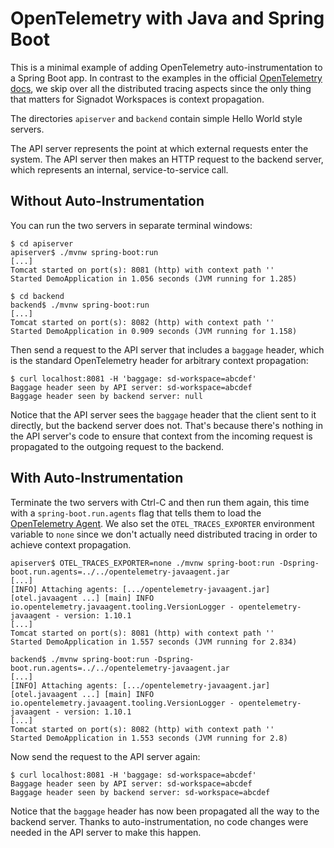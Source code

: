 # OpenTelemetry with Java and Spring Boot

This is a minimal example of adding OpenTelemetry auto-instrumentation to a Spring Boot app.
In contrast to the examples in the official [OpenTelemetry docs](https://opentelemetry.io/docs/instrumentation/java/examples/),
we skip over all the distributed tracing aspects since the only thing that matters
for Signadot Workspaces is context propagation.

The directories `apiserver` and `backend` contain simple Hello World style servers.

The API server represents the point at which external requests enter the system.
The API server then makes an HTTP request to the backend server, which represents
an internal, service-to-service call.

## Without Auto-Instrumentation

You can run the two servers in separate terminal windows:

```console
$ cd apiserver
apiserver$ ./mvnw spring-boot:run
[...]
Tomcat started on port(s): 8081 (http) with context path ''
Started DemoApplication in 1.056 seconds (JVM running for 1.285)
```

```console
$ cd backend
backend$ ./mvnw spring-boot:run
[...]
Tomcat started on port(s): 8082 (http) with context path ''
Started DemoApplication in 0.909 seconds (JVM running for 1.158)
```

Then send a request to the API server that includes a `baggage` header, which is
the standard OpenTelemetry header for arbitrary context propagation:

```console
$ curl localhost:8081 -H 'baggage: sd-workspace=abcdef'
Baggage header seen by API server: sd-workspace=abcdef
Baggage header seen by backend server: null
```

Notice that the API server sees the `baggage` header that the client sent to it
directly, but the backend server does not. That's because there's nothing in the
API server's code to ensure that context from the incoming request is propagated
to the outgoing request to the backend.

## With Auto-Instrumentation

Terminate the two servers with Ctrl-C and then run them again, this time with
a `spring-boot.run.agents` flag that tells them to load the [OpenTelemetry Agent](https://opentelemetry.io/docs/instrumentation/java/automatic/).
We also set the `OTEL_TRACES_EXPORTER` environment variable to `none` since we
don't actually need distributed tracing in order to achieve context propagation.

```console
apiserver$ OTEL_TRACES_EXPORTER=none ./mvnw spring-boot:run -Dspring-boot.run.agents=../../opentelemetry-javaagent.jar
[...]
[INFO] Attaching agents: [.../opentelemetry-javaagent.jar]
[otel.javaagent ...] [main] INFO io.opentelemetry.javaagent.tooling.VersionLogger - opentelemetry-javaagent - version: 1.10.1
[...]
Tomcat started on port(s): 8081 (http) with context path ''
Started DemoApplication in 1.557 seconds (JVM running for 2.834)
```

```console
backend$ ./mvnw spring-boot:run -Dspring-boot.run.agents=../../opentelemetry-javaagent.jar
[...]
[INFO] Attaching agents: [.../opentelemetry-javaagent.jar]
[otel.javaagent ...] [main] INFO io.opentelemetry.javaagent.tooling.VersionLogger - opentelemetry-javaagent - version: 1.10.1
[...]
Tomcat started on port(s): 8082 (http) with context path ''
Started DemoApplication in 1.553 seconds (JVM running for 2.8)
```

Now send the request to the API server again:

```console
$ curl localhost:8081 -H 'baggage: sd-workspace=abcdef'
Baggage header seen by API server: sd-workspace=abcdef
Baggage header seen by backend server: sd-workspace=abcdef
```

Notice that the `baggage` header has now been propagated all the way to the
backend server. Thanks to auto-instrumentation, no code changes were needed in
the API server to make this happen.
